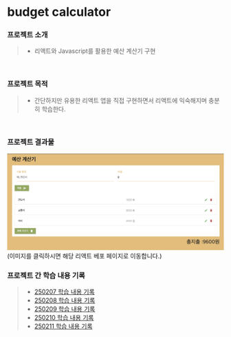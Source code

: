 # budget calculator



### 프로젝트 소개
> - 리액트와 Javascript를 활용한 예산 계산기 구현

<br>

### 프로젝트 목적 
> - 간단하지만 유용한 리액트 앱을 직접 구현하면서 리액트에 익숙해지며 충분히 학습한다.  

<br>

### 프로젝트 결과물 

<a href="https://jongheonleee.github.io/budget_calculator" target="_blank">
    <img src="./study/image/결과물.png">
</a>
(이미지를 클릭하시면 해당 리액트 베포 페이지로 이동합니다.)


<br>

### 프로젝트 간 학습 내용 기록 
> - [250207 학습 내용 기록](study/250207.md)
> - [250208 학습 내용 기록](study/250208.md)
> - [250209 학습 내용 기록](study/250209.md)
> - [250210 학습 내용 기록](study/250210.md)
> - [250211 학습 내용 기록](study/250211.md)